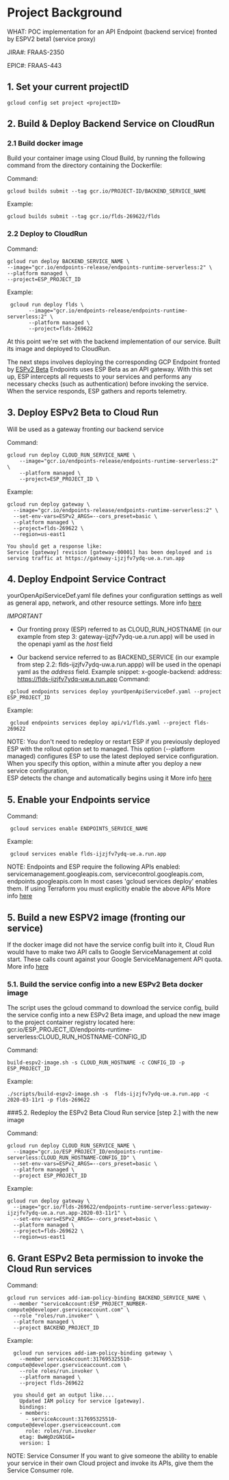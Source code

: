 # Project Background

WHAT: POC implementation for an API Endpoint (backend service) fronted by ESPV2 beta1 (service proxy)

JIRA#: FRAAS-2350

EPIC#: FRAAS-443

## 1. Set your current projectID 
````
gcloud config set project <projectID>
````    
    
## 2. Build & Deploy Backend Service on CloudRun

### 2.1 Build docker image
Build your container image using Cloud Build, 
by running the following command from the directory containing the Dockerfile:

Command: 
````
gcloud builds submit --tag gcr.io/PROJECT-ID/BACKEND_SERVICE_NAME
````

Example:
````
gcloud builds submit --tag gcr.io/flds-269622/flds
````
### 2.2 Deploy to CloudRun
Command: 
````
gcloud run deploy BACKEND_SERVICE_NAME \
--image="gcr.io/endpoints-release/endpoints-runtime-serverless:2" \
--platform managed \
--project=ESP_PROJECT_ID
````
Example:
````
 gcloud run deploy flds \
       --image="gcr.io/endpoints-release/endpoints-runtime-serverless:2" \
       --platform managed \
       --project=flds-269622
````

At this point we're set with the backend implementation of our service.
Built its image and deployed to CloudRun. 

The next steps involves deploying the corresponding GCP Endpoint fronted by [ESPv2 Beta](https://cloud.google.com/endpoints/docs/openapi/glossary#extensible_service_proxy_v2)
Endpoints uses ESP Beta as an API gateway.
With this set up, ESP intercepts all requests to your services and performs any necessary checks (such as authentication) before invoking the service. 
When the service responds, ESP gathers and reports telemetry.

## 3. Deploy ESPv2 Beta to Cloud Run
Will be used as a gateway fronting our backend service 

Command:
```
gcloud run deploy CLOUD_RUN_SERVICE_NAME \
    --image="gcr.io/endpoints-release/endpoints-runtime-serverless:2" \
    --platform managed \
    --project=ESP_PROJECT_ID \  
```
Example:
```
gcloud run deploy gateway \
  --image="gcr.io/endpoints-release/endpoints-runtime-serverless:2" \
  --set-env-vars=ESPv2_ARGS=--cors_preset=basic \
  --platform managed \
  --project=flds-269622 \
  --region=us-east1

You should get a response like:
Service [gateway] revision [gateway-00001] has been deployed and is serving traffic at https://gateway-ijzjfv7ydq-ue.a.run.app
```

## 4. Deploy Endpoint Service Contract  
yourOpenApiServiceDef.yaml file defines your configuration settings
as well as general app, network, and other resource settings. 
More info [here](https://cloud.google.com/appengine/docs/flexible/nodejs/reference/app-yaml)

*IMPORTANT*

* Our fronting proxy (ESP) referred to as CLOUD_RUN_HOSTNAME (in our example from step 3: gateway-ijzjfv7ydq-ue.a.run.app)
will be used in the openapi yaml as the *host* field 

* Our backend service referred to as BACKEND_SERVICE (in our example from step 2.2: flds-ijzjfv7ydq-uw.a.run.appp)
  will be used in the openapi yaml as the *address* field. Example snippet:
  x-google-backend:
    address: https://flds-ijzjfv7ydq-uw.a.run.app
Command:
````
 gcloud endpoints services deploy yourOpenApiServiceDef.yaml --project ESP_PROJECT_ID
````     
Example:
````
 gcloud endpoints services deploy api/v1/flds.yaml --project flds-269622
````  
  NOTE:
  You don't need to redeploy or restart ESP if you previously deployed ESP with the rollout option set to managed. 
  This option (--platform managed) configures ESP to use the latest deployed service configuration. 
  When you specify this option, within a minute after you deploy a new service configuration,    
  ESP detects the change and automatically begins using it
  More info [here](https://cloud.google.com/endpoints/docs/openapi/deploy-endpoints-config#redeploying)   

## 5. Enable your Endpoints service 
Command:
 ````
  gcloud services enable ENDPOINTS_SERVICE_NAME
 ````     
 Example:
 ````
  gcloud services enable flds-ijzjfv7ydq-ue.a.run.app
 ````       
 NOTE:
 Endpoints and ESP require the following APIs enabled: servicemanagement.googleapis.com,
 servicecontrol.googleapis.com, endpoints.googleapis.com
 In most cases 'gcloud services deploy' enables them. 
 If using Terraform you must explicitly enable the above APIs
 More info [here](https://cloud.google.com/endpoints/docs/openapi/get-started-cloud-run#checking_required_services)
 
  
## 5. Build a new ESPV2 image (fronting our service) 
If the docker image did not have the service config built into it, Cloud Run would have to 
make two API calls to Google ServiceManagement at cold start. 
These calls count against your Google ServiceManagement API quota.
More info [here](https://cloud.google.com/endpoints/docs/openapi/get-started-cloud-run#configure_esp)

### 5.1. Build the service config into a new ESPv2 Beta docker image

The script uses the gcloud command to download the service config, 
build the service config into a new ESPv2 Beta image, and upload the new image 
to the project container registry located here: 
gcr.io/ESP_PROJECT_ID/endpoints-runtime-serverless:CLOUD_RUN_HOSTNAME-CONFIG_ID

Command: 
````
build-espv2-image.sh -s CLOUD_RUN_HOSTNAME -c CONFIG_ID -p ESP_PROJECT_ID
````
Example:
````
./scripts/build-espv2-image.sh -s  flds-ijzjfv7ydq-ue.a.run.app -c 2020-03-11r1 -p flds-269622
````       
###5.2. Redeploy the ESPv2 Beta Cloud Run service [step 2.] with the new image

Command:
````
gcloud run deploy CLOUD_RUN_SERVICE_NAME \
  --image="gcr.io/ESP_PROJECT_ID/endpoints-runtime-serverless:CLOUD_RUN_HOSTNAME-CONFIG_ID" \
  --set-env-vars=ESPv2_ARGS=--cors_preset=basic \
  --platform managed \
  --project ESP_PROJECT_ID
````
Example:

````
gcloud run deploy gateway \
  --image="gcr.io/flds-269622/endpoints-runtime-serverless:gateway-ijzjfv7ydq-ue.a.run.app-2020-03-11r1" \
  --set-env-vars=ESPv2_ARGS=--cors_preset=basic \
  --platform managed \
  --project=flds-269622 \
  --region=us-east1
````
## 6. Grant ESPv2 Beta permission to invoke the Cloud Run services

Command: 
````
gcloud run services add-iam-policy-binding BACKEND_SERVICE_NAME \
  --member "serviceAccount:ESP_PROJECT_NUMBER-compute@developer.gserviceaccount.com" \
  --role "roles/run.invoker" \
  --platform managed \
  --project BACKEND_PROJECT_ID
````
Example:
````
  gcloud run services add-iam-policy-binding gateway \
    --member serviceAccount:317695325510-compute@developer.gserviceaccount.com \
    --role roles/run.invoker \
    --platform managed \
    --project flds-269622
    
  you should get an output like....
    Updated IAM policy for service [gateway].
    bindings:
    - members:
      - serviceAccount:317695325510-compute@developer.gserviceaccount.com
      role: roles/run.invoker
    etag: BwWgDzGN1GE=
    version: 1
````
NOTE: Service Consumer
If you want to give someone the ability to enable your service in their own Cloud project and invoke its APIs, 
give them the Service Consumer role. 


